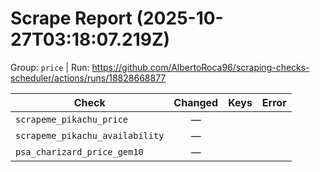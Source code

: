 # Scrape Report (2025-10-27T03:18:07.219Z)

Group: `price`  |  Run: https://github.com/AlbertoRoca96/scraping-checks-scheduler/actions/runs/18828668877

| Check | Changed | Keys | Error |
|---|:---:|:--|:--|
| `scrapeme_pikachu_price` | — |  |  |
| `scrapeme_pikachu_availability` | — |  |  |
| `psa_charizard_price_gem10` | — |  |  |
